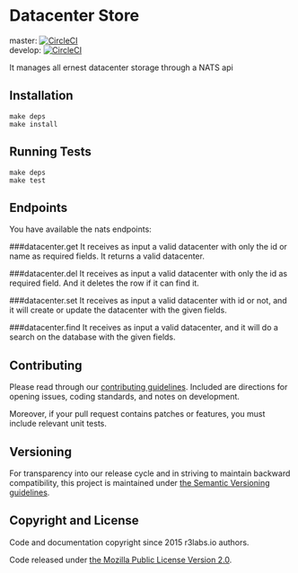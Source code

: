 # Datacenter Store

master:  [![CircleCI](https://circleci.com/gh/ernestio/datacenter-store/tree/master.svg?style=shield)](https://circleci.com/gh/ernestio/datacenter-store/tree/master)  
develop: [![CircleCI](https://circleci.com/gh/ernestio/datacenter-store/tree/develop.svg?style=shield)](https://circleci.com/gh/ernestio/datacenter-store/tree/develop)

It manages all ernest datacenter storage through a NATS api

## Installation

```
make deps
make install
```

## Running Tests

```
make deps
make test
```

## Endpoints

You have available the nats endpoints:

###datacenter.get
It receives as input a valid datacenter with only the id or name as required fields. It returns a valid datacenter.

###datacenter.del
It receives as input a valid datacenter with only the id as required field. And it deletes the row if it can find it.

###datacenter.set
It receives as input a valid datacenter with id or not, and it will create or update the datacenter with the given fields.

###datacenter.find
It receives as input a valid datacenter, and it will do a search on the database with the given fields.

## Contributing

Please read through our
[contributing guidelines](CONTRIBUTING.md).
Included are directions for opening issues, coding standards, and notes on
development.

Moreover, if your pull request contains patches or features, you must include
relevant unit tests.

## Versioning

For transparency into our release cycle and in striving to maintain backward
compatibility, this project is maintained under [the Semantic Versioning guidelines](http://semver.org/). 

## Copyright and License

Code and documentation copyright since 2015 r3labs.io authors.

Code released under
[the Mozilla Public License Version 2.0](LICENSE).

